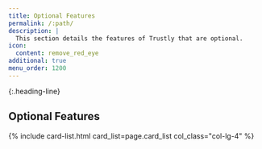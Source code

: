 ```yaml
---
title: Optional Features
permalink: /:path/
description: |
  This section details the features of Trustly that are optional.
icon:
  content: remove_red_eye
additional: true
menu_order: 1200
---
```


{:.heading-line}

## Optional Features

{% include card-list.html card_list=page.card_list
    col_class="col-lg-4" %}
